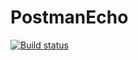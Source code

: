 # PostmanEcho
[![Build status](https://ci.appveyor.com/api/projects/status/c2fiirfxlc8936ua?svg=true)](https://ci.appveyor.com/project/LeeGeller/postmanecho)
